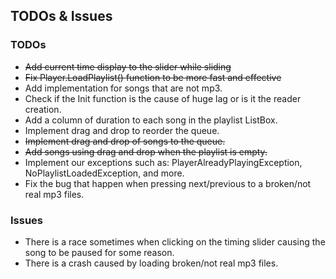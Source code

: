 ## TODOs & Issues

### TODOs
* ~~Add current time display to the slider while sliding~~
* ~~Fix Player.LoadPlaylist() function to be more fast and effective~~
* Add implementation for songs that are not mp3.
* Check if the Init function is the cause of huge lag or is it the reader creation.
* Add a column of duration to each song in the playlist ListBox.
* Implement drag and drop to reorder the queue.
* ~~Implement drag and drop of songs to the queue.~~
* ~~Add songs using drag and drop when the playlist is empty.~~
* Implement our exceptions such as: PlayerAlreadyPlayingException, NoPlaylistLoadedException, and more.
* Fix the bug that happen when pressing next/previous to a broken/not real mp3 files.

### Issues
* There is a race sometimes when clicking on the timing slider causing the song to be paused for some reason.
* There is a crash caused by loading broken/not real mp3 files.
